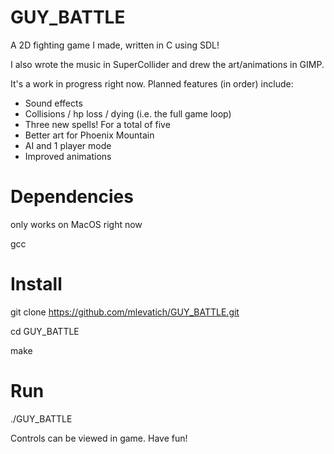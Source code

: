 # GUY_BATTLE

A 2D fighting game I made, written in C using SDL!

I also wrote the music in SuperCollider and drew the art/animations in GIMP.

It's a work in progress right now. Planned features (in order) include:

- Sound effects
- Collisions / hp loss / dying (i.e. the full game loop)
- Three new spells! For a total of five
- Better art for Phoenix Mountain
- AI and 1 player mode
- Improved animations

# Dependencies

only works on MacOS right now

gcc

# Install

git clone https://github.com/mlevatich/GUY_BATTLE.git

cd GUY_BATTLE

make

# Run

./GUY_BATTLE

Controls can be viewed in game.  Have fun!
